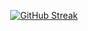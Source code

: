 <div align="center">

[![GitHub Streak](https://streak-stats.demolab.com?user=ikiitech&theme=transparent&hide_border=true&border_radius=50&locale=id&card_width=500&card_height=200)](https://git.io/streak-stats)

</div>